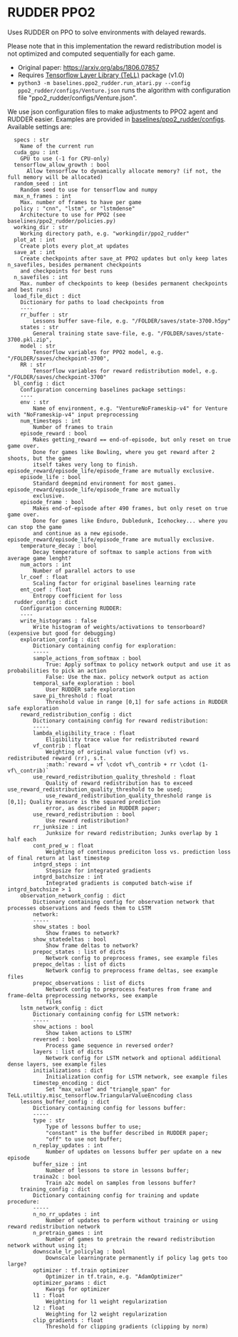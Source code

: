 # RUDDER PPO2

Uses RUDDER on PPO to solve environments with delayed rewards.

Please note that in this implementation the reward redistribution model is not optimized and computed sequentially for each game.

- Original paper: https://arxiv.org/abs/1806.07857
- Requires [Tensorflow Layer Library (TeLL)](https://github.com/bioinf-jku/tensorflow-layer-library) package (v1.0)
- `python3 -m baselines.ppo2_rudder.run_atari.py --config ppo2_rudder/configs/Venture.json` runs the algorithm with configuration file "ppo2_rudder/configs/Venture.json".

We use json configuration files to make adjustments to PPO2 agent and RUDDER easier.
Examples are provided in [baselines/ppo2_rudder/configs](baselines/ppo2_rudder/configs). Available settings are:


      specs : str
        Name of the current run
      cuda_gpu : int
        GPU to use (-1 for CPU-only)
      tensorflow_allow_growth : bool
          Allow tensorflow to dynamically allocate memory? (if not, the full memory will be allocated)
      random_seed : int
        Random seed to use for tensorflow and numpy
      max_n_frames : int
        Max. number of frames to have per game
      policy : "cnn", "lstm", or "lstmdense"
        Architecture to use for PPO2 (see baselines/ppo2_rudder/policies.py)
      working_dir : str
        Working directory path, e.g. "workingdir/ppo2_rudder"
      plot_at : int
        Create plots every plot_at updates
      save_at : int
        Create checkpoints after save_at PPO2 updates but only keep lates n_savefiles, besides permanent checkpoints 
        and checkpoints for best runs
      n_savefiles : int
        Max. number of checkpoints to keep (besides permanent checkpoints and best runs)
      load_file_dict : dict
        Dictionary for paths to load checkpoints from
        ----
        rr_buffer : str
            Lessons buffer save-file, e.g. "/FOLDER/saves/state-3700.h5py"
        states : str
            General training state save-file, e.g. "/FOLDER/saves/state-3700.pkl.zip",
        model : str
            Tensorflow variables for PPO2 model, e.g. "/FOLDER/saves/checkpoint-3700",
        RR : str
            Tensorflow variables for reward redistribution model, e.g. "/FOLDER/saves/checkpoint-3700"
      bl_config : dict
        Configuration concerning baselines package settings:
        ----
        env : str
            Name of environment, e.g. "VentureNoFrameskip-v4" for Venture with "NoFrameskip-v4" input preprocessing
        num_timesteps : int
            Number of frames to train
        episode_reward : bool
            Makes getting_reward == end-of-episode, but only reset on true game over.
            Done for games like Bowling, where you get reward after 2 shoots, but the game
            itself takes very long to finish. episode_reward/episode_life/episode_frame are mutually exclusive.
        episode_life : bool
            Standard deepmind environment for most games. episode_reward/episode_life/episode_frame are mutually 
            exclusive.
        episode_frame : bool
            Makes end-of-episode after 490 frames, but only reset on true game over.
            Done for games like Enduro, Dubledunk, Icehockey... where you can stop the game
            and continue as a new episode. episode_reward/episode_life/episode_frame are mutually exclusive.
        temperature_decay : bool
            Decay temperature of softmax to sample actions from with average game lenght?
        num_actors : int
            Number of parallel actors to use
        lr_coef : float
            Scaling factor for original baselines learning rate
        ent_coef : float
            Entropy coefficient for loss
      rudder_config : dict
        Configuration concerning RUDDER:
        ----
        write_histograms : false
            Write histogram of weights/activations to tensorboard? (expensive but good for debugging)
        exploration_config : dict
            Dictionary containing config for exploration:
            -----
            sample_actions_from_softmax : bool
                True: Apply softmax to policy network output and use it as probabilities to pick an action
                False: Use the max. policy network output as action
            temporal_safe_exploration : bool
                User RUDDER safe exploration
            save_pi_threshold : float
                Threshold value in range [0,1] for safe actions in RUDDER safe exploration
        reward_redistribution_config : dict
            Dictionary containing config for reward redistribution:
            -----
            lambda_eligibility_trace : float
                Eligibility trace value for redistributed reward
            vf_contrib : float
                Weighting of original value function (vf) vs. redistributed reward (rr), s.t.
                :math:`reward = vf \cdot vf\_contrib + rr \cdot (1-vf\_contrib)`
            use_reward_redistribution_quality_threshold : float
                Quality of reward redistribution has to exceed use_reward_redistribution_quality_threshold to be used;
                use_reward_redistribution_quality_threshold range is [0,1]; Quality measure is the squared prediction
                error, as described in RUDDER paper;
            use_reward_redistribution : bool
                Use reward redistribution?
            rr_junksize : int
                Junksize for reward redistribution; Junks overlap by 1 half each
            cont_pred_w : float
                Weighting of continous prediciton loss vs. prediction loss of final return at last timestep
            intgrd_steps : int
                Stepsize for integrated gradients
            intgrd_batchsize : int
                Integrated gradients is computed batch-wise if intgrd_batchsize > 1
        observation_network_config : dict
            Dictionary containing config for observation network that processes observations and feeds them to LSTM
            network:
            -----
            show_states : bool
                Show frames to network?
            show_statedeltas : bool
                Show frame deltas to network?
            prepoc_states : list of dicts
                Network config to preprocess frames, see example files
            prepoc_deltas : list of dicts
                Network config to preprocess frame deltas, see example files
            prepoc_observations : list of dicts
                Network config to preprocess features from frame and frame-delta preprocessing networks, see example 
                files
        lstm_network_config : dict
            Dictionary containing config for LSTM network:
            -----
            show_actions : bool
                Show taken actions to LSTM?
            reversed : bool
                Process game sequence in reversed order?
            layers : list of dicts
                Network config for LSTM network and optional additional dense layers, see example files
            initializations : dict
                Initialization config for LSTM network, see example files
            timestep_encoding : dict
                Set "max_value" and "triangle_span" for TeLL.utiltiy.misc_tensorflow.TriangularValueEncoding class
        lessons_buffer_config : dict
            Dictionary containing config for lessons buffer:
            -----
            type : str
                Type of lessons buffer to use;
                "constant" is the buffer described in RUDDER paper;
                "off" to use not buffer;
            n_replay_updates : int
                Number of updates on lessons buffer per update on a new episode
            buffer_size : int
                Number of lessons to store in lessons buffer;
            traina2c : bool
                Train a2c model on samples from lessons buffer?
        training_config : dict
            Dictionary containing config for training and update procedure:
            -----
            n_no_rr_updates : int
                Number of updates to perform without training or using reward redistribution network
            n_pretrain_games : int
                Number of games to pretrain the reward redistribution network without using it;
            downscale_lr_policylag : bool
                Downscale learningrate permanently if policy lag gets too large?
            optimizer : tf.train optimizer
                Optimizer in tf.train, e.g. "AdamOptimizer"
            optimizer_params : dict
                Kwargs for optimizer
            l1 : float
                Weighting for l1 weight regularization
            l2 : float
                Weighting for l2 weight regularization
            clip_gradients : float
                Threshold for clipping gradients (clipping by norm)
                

